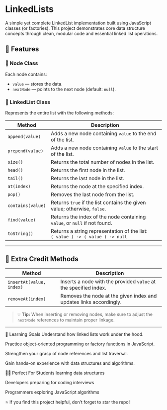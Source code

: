 # LinkedLists

A simple yet complete LinkedList implementation built using JavaScript classes (or factories). This project demonstrates core data structure concepts through clean, modular code and essential linked list operations.

## 🚀 Features

### 🧱 Node Class

Each node contains:

- `value` — stores the data.
- `nextNode` — points to the next node (default: `null`).

### 🔗 LinkedList Class

Represents the entire list with the following methods:

| Method            | Description                                                                        |
| ----------------- | ---------------------------------------------------------------------------------- |
| `append(value)`   | Adds a new node containing `value` to the end of the list.                         |
| `prepend(value)`  | Adds a new node containing `value` to the start of the list.                       |
| `size()`          | Returns the total number of nodes in the list.                                     |
| `head()`          | Returns the first node in the list.                                                |
| `tail()`          | Returns the last node in the list.                                                 |
| `at(index)`       | Returns the node at the specified index.                                           |
| `pop()`           | Removes the last node from the list.                                               |
| `contains(value)` | Returns `true` if the list contains the given value; otherwise, `false`.           |
| `find(value)`     | Returns the index of the node containing `value`, or `null` if not found.          |
| `toString()`      | Returns a string representation of the list: <br> `( value ) -> ( value ) -> null` |

---

## 🧠 Extra Credit Methods

| Method                   | Description                                                        |
| ------------------------ | ------------------------------------------------------------------ |
| `insertAt(value, index)` | Inserts a node with the provided `value` at the specified index.   |
| `removeAt(index)`        | Removes the node at the given index and updates links accordingly. |

> 💡 **Tip:** When inserting or removing nodes, make sure to adjust the `nextNode` references to maintain proper linkage.

---

🎯 Learning Goals
Understand how linked lists work under the hood.

Practice object-oriented programming or factory functions in JavaScript.

Strengthen your grasp of node references and list traversal.

Gain hands-on experience with data structures and algorithms.

🧑‍💻 Perfect For
Students learning data structures

Developers preparing for coding interviews

Programmers exploring JavaScript algorithms

⭐ If you find this project helpful, don’t forget to star the repo!
